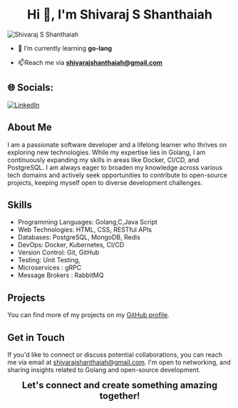 <h1 align="center">Hi 👋, I'm Shivaraj S Shanthaiah</h1>
<!-- <h3 align="center">A passionate Go-lang developer</h3> -->

<p align="left"> <img src="https://komarev.com/ghpvc/?username=shivarajashanthaiah&label=Profile%20views&color=0e75b6&style=flat" alt="Shivaraj S Shanthaiah" /> </p>

- 🌱 I’m currently learning **go-lang**

- 📫Reach me via **shivarajshanthaiah@gmail.com**
## 🌐 Socials:
 [![LinkedIn](https://img.shields.io/badge/-LinkedIn-0077B5?style=for-the-badge&logo=linkedin&logoColor=white)](https://www.linkedin.com/in/shivaraj-s-s-7610372a9)

 ## About Me
 I am a passionate software developer and a lifelong learner who thrives on exploring new technologies. While my expertise lies in Golang, I am continuously expanding my skills in areas like Docker, CI/CD, and PostgreSQL. I am always eager to broaden my knowledge across various tech domains and actively seek opportunities to contribute to open-source projects, keeping myself open to diverse development challenges.

## Skills

- Programming Languages: Golang,C,Java Script
- Web Technologies: HTML, CSS, RESTful APIs
- Databases: PostgreSQL, MongoDB, Redis
- DevOps: Docker, Kubernetes, CI/CD
- Version Control: Git, GitHub
- Testing: Unit Testing,
- Microservices : gRPC
- Message Brokers : RabbitMQ

## Projects

You can find more of my projects on my [GitHub profile](https://github.com/shivarajshanthaiah).

## Get in Touch

If you'd like to connect or discuss potential collaborations, you can reach me via email at [shivarajshanthaiah@gmail.com](mailto:shivarajshanthaiah@gmail.com). I'm open to networking, and sharing insights related to Golang and open-source development.

<div style="text-align: center; font-size: 20px;">
    <strong>Let's connect and create something amazing together!</strong>
</div>

###
